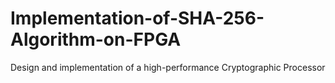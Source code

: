 # Implementation-of-SHA-256-Algorithm-on-FPGA
 Design and implementation of a high-performance Cryptographic Processor
